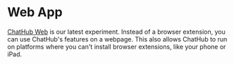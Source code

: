# Web App

[ChatHub Web](https://app.chathub.gg/?utm_source=doc) is our latest experiment. Instead of a browser extension, you can use ChatHub's features on a webpage. This also allows ChatHub to run on platforms where you can't install browser extensions, like your phone or iPad.